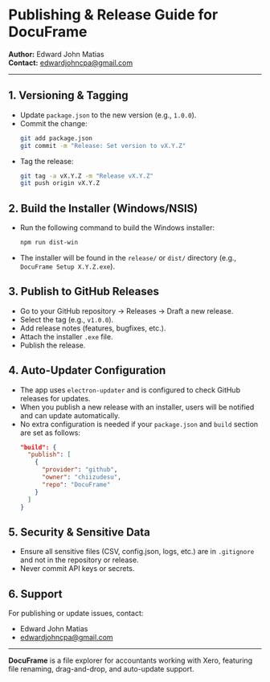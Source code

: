 # Publishing & Release Guide for DocuFrame

**Author:** Edward John Matias  
**Contact:** edwardjohncpa@gmail.com

---

## 1. Versioning & Tagging

- Update `package.json` to the new version (e.g., `1.0.0`).
- Commit the change:
  ```bash
  git add package.json
  git commit -m "Release: Set version to vX.Y.Z"
  ```
- Tag the release:
  ```bash
  git tag -a vX.Y.Z -m "Release vX.Y.Z"
  git push origin vX.Y.Z
  ```

## 2. Build the Installer (Windows/NSIS)

- Run the following command to build the Windows installer:
  ```bash
  npm run dist-win
  ```
- The installer will be found in the `release/` or `dist/` directory (e.g., `DocuFrame Setup X.Y.Z.exe`).

## 3. Publish to GitHub Releases

- Go to your GitHub repository → Releases → Draft a new release.
- Select the tag (e.g., `v1.0.0`).
- Add release notes (features, bugfixes, etc.).
- Attach the installer `.exe` file.
- Publish the release.

## 4. Auto-Updater Configuration

- The app uses `electron-updater` and is configured to check GitHub releases for updates.
- When you publish a new release with an installer, users will be notified and can update automatically.
- No extra configuration is needed if your `package.json` and `build` section are set as follows:
  ```json
  "build": {
    "publish": [
      {
        "provider": "github",
        "owner": "chiizudesu",
        "repo": "DocuFrame"
      }
    ]
  }
  ```

## 5. Security & Sensitive Data

- Ensure all sensitive files (CSV, config.json, logs, etc.) are in `.gitignore` and not in the repository or release.
- Never commit API keys or secrets.

## 6. Support

For publishing or update issues, contact:
- Edward John Matias
- edwardjohncpa@gmail.com

---

**DocuFrame** is a file explorer for accountants working with Xero, featuring file renaming, drag-and-drop, and auto-update support. 